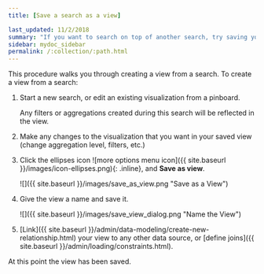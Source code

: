 ```yaml
---
title: [Save a search as a view]

last_updated: 11/2/2018
summary: "If you want to search on top of another search, try saving your search as a view. Then, you can use the saved view as a data source for a new search."
sidebar: mydoc_sidebar
permalink: /:collection/:path.html
---
```

This procedure walks you through creating a view from a search. To create a view from a search:

1. Start a new search, or edit an existing visualization from a pinboard.

    Any filters or aggregations created during this search will be reflected in the view.

2. Make any changes to the visualization that you want in your saved view (change aggregation level, filters, etc.)

3. Click the ellipses icon
 ![more options menu icon]({{ site.baseurl }}/images/icon-ellipses.png){: .inline},
and **Save as view**.

     ![]({{ site.baseurl }}/images/save_as_view.png "Save as a View")

4. Give the view a name and save it.

     ![]({{ site.baseurl }}/images/save_view_dialog.png "Name the View")

5. [Link]({{ site.baseurl }}/admin/data-modeling/create-new-relationship.html) your view to any other data source, or [define joins]({{ site.baseurl }}/admin/loading/constraints.html).

At this point the view has been saved.
